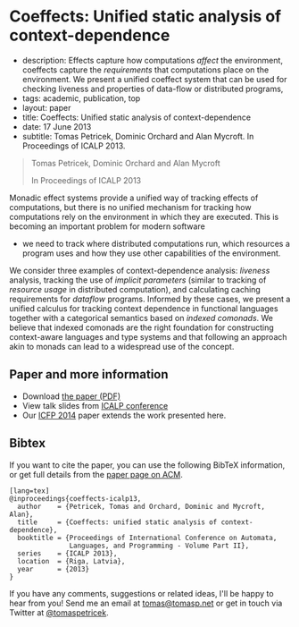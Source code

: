 # Coeffects: Unified static analysis of context-dependence

 - description:  Effects capture how computations _affect_ the environment, coeffects capture the
    _requirements_ that computations place on the environment. We present a unified
    coeffect system that can be used for checking liveness and properties of
    data-flow or distributed programs,
 - tags: academic, publication, top
 - layout: paper
 - title: Coeffects: Unified static analysis of context-dependence
 - date: 17 June 2013
 - subtitle: Tomas Petricek, Dominic Orchard and Alan Mycroft. In Proceedings of ICALP 2013.


> Tomas Petricek, Dominic Orchard and Alan Mycroft
>
> In Proceedings of ICALP 2013

Monadic effect systems provide a unified way of tracking
effects of computations, but there is no unified mechanism for
tracking how computations rely on the environment in which they are
executed.  This is becoming an important problem for modern software
- we need to track where distributed computations run, which
resources a program uses and how they use other capabilities of the
environment.

We consider three examples of context-dependence analysis: _liveness_ analysis,
tracking the use of _implicit parameters_ (similar to tracking of _resource usage_ in
distributed computation), and calculating caching requirements for
_dataflow_ programs. Informed by these cases, we present a unified calculus for
tracking context dependence in functional languages together with a
categorical semantics based on _indexed comonads_.
We believe that indexed comonads are the right foundation for constructing
context-aware languages and type systems and that following an approach akin to
monads can lead to a widespread use of the concept.


## Paper and more information

 - Download [the paper (PDF)](coeffects-icalp.pdf)
 - View talk slides from [ICALP conference](icalp-talk.pdf)
 - Our [ICFP 2014](../structural/index.html) paper extends the work presented here.

## <a id="cite">Bibtex</a>
If you want to cite the paper, you can use the following BibTeX information, or
get full details from the [paper page on ACM](http://dl.acm.org/citation.cfm?id=2525971.2526009&coll=DL&dl=GUIDE&CFID=375487526&CFTOKEN=86636259).

    [lang=tex]
    @inproceedings{coeffects-icalp13,
      author    = {Petricek, Tomas and Orchard, Dominic and Mycroft, Alan},
      title     = {Coeffects: unified static analysis of context-dependence},
      booktitle = {Proceedings of International Conference on Automata,
                   Languages, and Programming - Volume Part II},
      series    = {ICALP 2013},
      location  = {Riga, Latvia},
      year      = {2013}
    }


If you have any comments, suggestions or related ideas, I'll be happy to
hear from you! Send me an email at [tomas@tomasp.net](mailto:tomas@tomasp.net)
or get in touch via Twitter at [@tomaspetricek](http://twitter.com/tomaspetricek).

